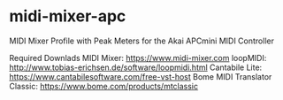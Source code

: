 # midi-mixer-apc
MIDI Mixer Profile with Peak Meters for the Akai APCmini MIDI Controller

Required Downlads
MIDI Mixer: https://www.midi-mixer.com
loopMIDI: http://www.tobias-erichsen.de/software/loopmidi.html
Cantabile Lite: https://www.cantabilesoftware.com/free-vst-host
Bome MIDI Translator Classic: https://www.bome.com/products/mtclassic

